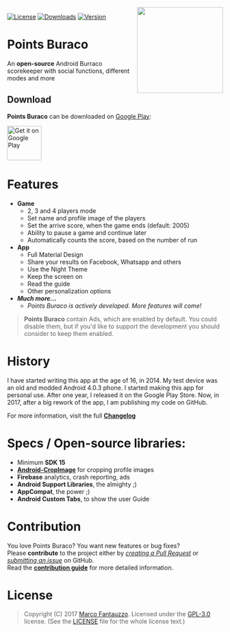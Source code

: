 <img src="http://marcofantauzzo.it/images/punti.png" align="right" width="200" height="200"/>

[![License](https://img.shields.io/badge/license-GPL%203.0-green.svg)](http://choosealicense.com/licenses/gpl-3.0/)
[![Downloads](https://img.shields.io/badge/google%20play%20downloads-4.000%2B-brightgreen.svg)](https://play.google.com/store/apps/details?id=com.marco97pa.puntiburraco)
[![Version](https://img.shields.io/badge/latest-8.0.0-blue.svg)](https://play.google.com/store/apps/details?id=com.marco97pa.puntiburraco)

# Points Buraco  

An **open-source** Android Burraco scorekeeper with social functions, different modes and more
 
 
## Download
 
 **Points Buraco** can be downloaded on [Google Play](https://play.google.com/store/apps/details?id=com.marco97pa.puntiburraco):
 
 <a href="https://play.google.com/store/apps/details?id=com.marco97pa.puntiburraco">
     <img alt="Get it on Google Play" src="https://play.google.com/intl/en_us/badges/images/generic/en_badge_web_generic.png" height="80px"/>
 </a>
 

# Features

- **Game**
  - 2, 3 and 4 players mode
  - Set name and profile image of the players
  - Set the arrive score, when the game ends (default: 2005)
  - Ability to pause a game and continue later
  - Automatically counts the score, based on the number of run
- **App**
  - Full Material Design
  - Share your results on Facebook, Whatsapp and others
  - Use the Night Theme
  - Keep the screen on
  - Read the guide
  - Other personalization options
- _**Much more...**_
  - _Points Buraco is actively developed. More features will come!_

> **Points Buraco** contain Ads, which are enabled by default. You could disable them, but if you'd like to support the development you should consider to keep them enabled.

# History

I have started writing this app at the age of 16, in 2014. My test device was an old and modded Android 4.0.3 phone.
I started making this app for personal use. After one year, I released it on the Google Play Store.
Now, in 2017, after a big rework of the app, I am publishing my code on GitHub.

For more information, visit the full [**Changelog**](CHANGELOG.md)

# Specs / Open-source libraries:

- Minimum **SDK 15**
- [**Android-CropImage**](https://github.com/lvillani/android-cropimage) for cropping profile images
- **Firebase** analytics, crash reporting, ads
- **Android Support Libraries**, the almighty ;)
- **AppCompat**, the power ;)
- **Android Custom Tabs**, to show the user Guide

# Contribution

You love Points Buraco? You want new features or bug fixes?  
Please **contribute** to the  project either by [_creating a Pull Request_](https://github.com/marco97pa/punti-burraco/compare) or [_submitting an issue_](https://github.com/marco97pa/punti-burraco/issues/new) on GitHub.  
Read the [**contribution guide**](CONTRIBUTE.md) for more detailed information.

# License

> Copyright (C) 2017 [Marco Fantauzzo](http://marcofantauzzo.it). 
> Licensed under the [GPL-3.0](https://www.gnu.org/licenses/gpl.html) license.
> (See the [LICENSE](https://github.com/marco97pa/punti-burraco/master/LICENSE) file for the whole license text.)

